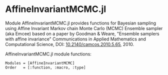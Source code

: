 # AffineInvariantMCMC.jl

Module AffineInvariantMCMC.jl provides functions for Bayesian sampling using Affine Invariant Markov chain Monte Carlo (MCMC) Ensemble sampler (aka Emcee) based on a paper by Goodman & Weare, "Ensemble samplers with affine invariance" Communications in Applied Mathematics and Computational Science, DOI: [10.2140/camcos.2010.5.65](http://dx.doi.org/10.2140/camcos.2010.5.65), 2010.

AffineInvariantMCMC.jl module functions:

```@autodocs
Modules = [AffineInvariantMCMC]
Order   = [:function, :macro, :type]
```
